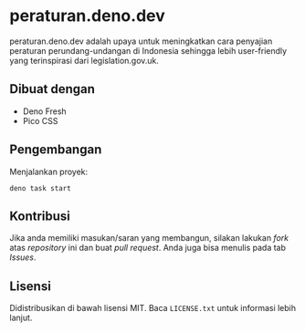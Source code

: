 # peraturan.deno.dev

peraturan.deno.dev adalah upaya untuk meningkatkan cara penyajian peraturan perundang-undangan di Indonesia sehingga lebih user-friendly yang  terinspirasi dari legislation.gov.uk.

## Dibuat dengan
- Deno Fresh
- Pico CSS
## Pengembangan

Menjalankan proyek:

```
deno task start
```
## Kontribusi
Jika anda memiliki masukan/saran yang membangun, silakan lakukan _fork_ atas _repository_ ini dan buat _pull request_. Anda juga bisa menulis pada tab _Issues_.

## Lisensi
Didistribusikan di bawah lisensi MIT. Baca `LICENSE.txt` untuk informasi lebih lanjut.
